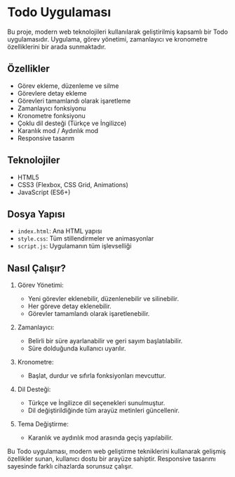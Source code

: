 # Todo Uygulaması

Bu proje, modern web teknolojileri kullanılarak geliştirilmiş kapsamlı bir Todo uygulamasıdır. Uygulama, görev yönetimi, zamanlayıcı ve kronometre özelliklerini bir arada sunmaktadır.

## Özellikler

- Görev ekleme, düzenleme ve silme
- Görevlere detay ekleme
- Görevleri tamamlandı olarak işaretleme
- Zamanlayıcı fonksiyonu
- Kronometre fonksiyonu
- Çoklu dil desteği (Türkçe ve İngilizce)
- Karanlık mod / Aydınlık mod
- Responsive tasarım

## Teknolojiler

- HTML5
- CSS3 (Flexbox, CSS Grid, Animations)
- JavaScript (ES6+)

## Dosya Yapısı

- `index.html`: Ana HTML yapısı
- `style.css`: Tüm stillendirmeler ve animasyonlar
- `script.js`: Uygulamanın tüm işlevselliği

## Nasıl Çalışır?

1. Görev Yönetimi:
   - Yeni görevler eklenebilir, düzenlenebilir ve silinebilir.
   - Her göreve detay eklenebilir.
   - Görevler tamamlandı olarak işaretlenebilir.

2. Zamanlayıcı:
   - Belirli bir süre ayarlanabilir ve geri sayım başlatılabilir.
   - Süre dolduğunda kullanıcı uyarılır.

3. Kronometre:
   - Başlat, durdur ve sıfırla fonksiyonları mevcuttur.

4. Dil Desteği:
   - Türkçe ve İngilizce dil seçenekleri sunulmuştur.
   - Dil değiştirildiğinde tüm arayüz metinleri güncellenir.

5. Tema Değiştirme:
   - Karanlık ve aydınlık mod arasında geçiş yapılabilir.

Bu Todo uygulaması, modern web geliştirme tekniklerini kullanarak gelişmiş özellikler sunan, kullanıcı dostu bir arayüze sahiptir. Responsive tasarımı sayesinde farklı cihazlarda sorunsuz çalışır.